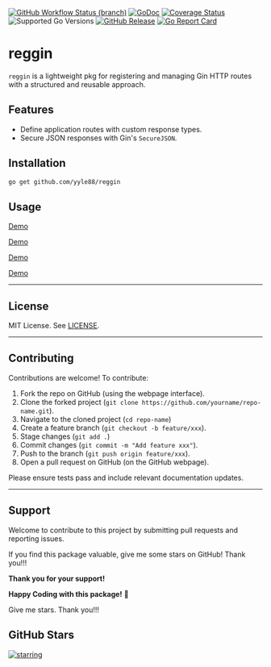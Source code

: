 [![GitHub Workflow Status (branch)](https://img.shields.io/github/actions/workflow/status/yyle88/reggin/release.yml?branch=main&label=BUILD)](https://github.com/yyle88/reggin/actions/workflows/release.yml?query=branch%3Amain)
[![GoDoc](https://pkg.go.dev/badge/github.com/yyle88/reggin)](https://pkg.go.dev/github.com/yyle88/reggin)
[![Coverage Status](https://img.shields.io/coveralls/github/yyle88/reggin/master.svg)](https://coveralls.io/github/yyle88/reggin?branch=main)
![Supported Go Versions](https://img.shields.io/badge/Go-1.22%2C%201.23-lightgrey.svg)
[![GitHub Release](https://img.shields.io/github/release/yyle88/reggin.svg)](https://github.com/yyle88/reggin/releases)
[![Go Report Card](https://goreportcard.com/badge/github.com/yyle88/reggin)](https://goreportcard.com/report/github.com/yyle88/reggin)

# reggin

`reggin` is a lightweight pkg for registering and managing Gin HTTP routes with a structured and reusable approach.

## Features
- Define application routes with custom response types.
- Secure JSON responses with Gin's `SecureJSON`.

## Installation

```bash
go get github.com/yyle88/reggin
```

## Usage

[Demo](internal/demos/demo1x/routers1x/routers.go)

[Demo](warpginhandle/reghan_p_test.go)

[Demo](regginservice/reg_routes_test.go)

[Demo](reggin_test.go)

---

## License

MIT License. See [LICENSE](LICENSE).

---

## Contributing

Contributions are welcome! To contribute:

1. Fork the repo on GitHub (using the webpage interface).
2. Clone the forked project (`git clone https://github.com/yourname/repo-name.git`).
3. Navigate to the cloned project (`cd repo-name`)
4. Create a feature branch (`git checkout -b feature/xxx`).
5. Stage changes (`git add .`)
6. Commit changes (`git commit -m "Add feature xxx"`).
7. Push to the branch (`git push origin feature/xxx`).
8. Open a pull request on GitHub (on the GitHub webpage).

Please ensure tests pass and include relevant documentation updates.

---

## Support

Welcome to contribute to this project by submitting pull requests and reporting issues.

If you find this package valuable, give me some stars on GitHub! Thank you!!!

**Thank you for your support!**

**Happy Coding with this package!** 🎉

Give me stars. Thank you!!!

## GitHub Stars

[![starring](https://starchart.cc/yyle88/reggin.svg?variant=adaptive)](https://starchart.cc/yyle88/reggin)
